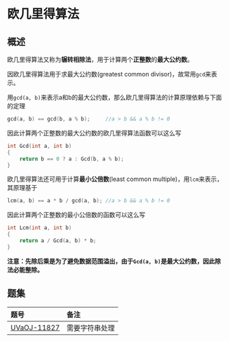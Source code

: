 # 欧几里得算法

## 概述
欧几里得算法又称为**辗转相除法**，用于计算两个**正整数**的**最大公约数**。

因欧几里得算法用于求最大公约数(greatest common divisor)，故常用`gcd`来表示。

用`gcd(a, b)`来表示a和b的最大公约数，那么欧几里得算法的计算原理依赖与下面的定理
```cpp
gcd(a, b) == gcd(b, a % b);     //a > b && a % b != 0
```
因此计算两个正整数的最大公约数的欧几里得算法函数可以这么写
```cpp
int Gcd(int a, int b)
{
    return b == 0 ? a : Gcd(b, a % b);
}
```

欧几里得算法还可用于计算**最小公倍数**(least common multiple)，用`lcm`来表示，其原理基于
```cpp
lcm(a, b) == a * b / gcd(a, b); //a > b && a % b != 0
```
因此计算两个正整数的最小公倍数的函数可以这么写
```cpp
int Lcm(int a, int b)
{
    return a / Gcd(a, b) * b;
}
```
**注意：先除后乘是为了避免数据范围溢出，由于`Gcd(a, b)`是最大公约数，因此除法必能整除。**

## 题集
|题号                   |备注                       |
|:----------------------|:--------------------------|
|[UVaOJ-11827][UVa11827]|需要字符串处理             |

[UVa11827]:http://uva.onlinejudge.org/index.php?option=com_onlinejudge&Itemid=8&page=show_problem&problem=2927
